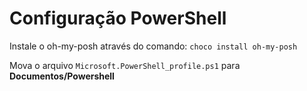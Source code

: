 # Configuração PowerShell

Instale o oh-my-posh através do comando: `choco install oh-my-posh`

Mova o arquivo `Microsoft.PowerShell_profile.ps1` para **Documentos/Powershell**
